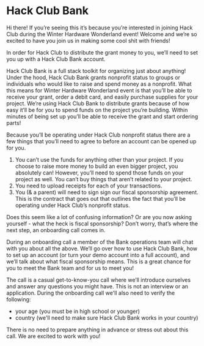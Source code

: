 # Hack Club Bank

Hi there! If you’re seeing this it’s because you’re interested in joining Hack Club during the Winter Hardware Wonderland event! Welcome and we’re so excited to have you join us in making some cool shit with friends!

In order for Hack Club to distribute the grant money to you, we’ll need to set you up with a Hack Club Bank account.

Hack Club Bank is a full stack toolkit for organizing just about anything! Under the hood, Hack Club Bank grants nonprofit status to groups or individuals who would like to raise and spend money as a nonprofit. What this means for Winter Hardware Wonderland event is that you’ll be able to receive your grant, order a debit card, and easily purchase supplies for your project. We’re using Hack Club Bank to distribute grants because of how easy it’ll be for you to spend funds on the project you’re building. Within minutes of being set up you’ll be able to receive the grant and start ordering parts!

Because you’ll be operating under Hack Club nonprofit status there are a few things that you’ll need to agree to before an account can be opened up for you.

1. You can’t use the funds for anything other than your project. If you choose to raise more money to build an even bigger project, you absolutely can! However, you’ll need to spend those funds on your project as well. You can’t buy things that aren’t related to your project.
2. You need to upload receipts for each of your transactions.
3. You (& a parent) will need to sign sign our fiscal sponsorship agreement. This is the contract that goes out that outlines the fact that you’ll be operating under Hack Club’s nonprofit status.

Does this seem like a lot of confusing information? Or are you now asking yourself - what the heck is fiscal sponsorship? Don’t worry, that’s where the next step, an onboarding call comes in.

During an onboarding call a member of the Bank operations team will chat with you about all the above. We’ll go over how to use Hack Club Bank, how to set up an account (or turn your demo account into a full account), and we’ll talk about what fiscal sponsorship means. This is a great chance for you to meet the Bank team and for us to meet you!

The call is a casual get-to-know-you call where we’ll introduce ourselves and answer any questions you might have. This is not an interview or an application. During the onboarding call we'll also need to verify the following:

- your age (you must be in high school or younger)
- country (we'll need to make sure Hack Club Bank works in your country)

There is no need to prepare anything in advance or stress out about this call. We are excited to work with you!
